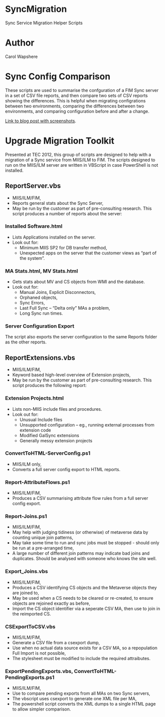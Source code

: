 # SyncMigration
Sync Service Migration Helper Scripts

# Author
Carol Wapshere

# Sync Config Comparison
These scripts are used to summarise the confguration of a FIM Sync server in a set of CSV file reports, and then compare two sets of CSV reports showing the differences. This is helpful when migrating configrations between two environments, comparing the differences between two environments, and comparing configuration before and after a change.

[Link to blog post with screenshots](http://www.wapshere.com/missmiis/comparing-two-fim-sync-services).

# Upgrade Migration Toolkit
Presented at TEC 2012, this group of scripts are designed to help with a migration of a Sync service from MIIS/ILM to FIM. The scripts designed to run on the MIIS/ILM server are written in VBScript in case PowerShell is not installed.

## ReportServer.vbs
* MIIS/ILM/FIM,
* Reports general stats about the Sync Server,
* May be run by the customer as part of pre-consulting research.
This script produces a number of reports about the server:

### Installed Software.html
* Lists Applications installed on the server.
* Look out for:
  * Minimum MIIS SP2 for DB transfer method,
  * Unexpected apps on the server that the customer views as “part of the system”.
### MA Stats.html, MV Stats.html
* Gets stats about MV and CS objects from WMI and the database.
* Look out for:
  * Manual Joins, Explicit Disconnectors,
  * Orphaned objects,
  * Sync Errors,
  * Last Full Sync – “Delta only” MAs a problem,
  * Long Sync run times.
### Server Configuration Export
The script also exports the server configuration to the same Reports folder as the other reports. 

## ReportExtensions.vbs
* MIIS/ILM/FIM,
* Keyword based high-level overview of Extension projects,
* May be run by the customer as part of pre-consulting research.
This script produces the following report:

### Extension Projects.html
* Lists non-MIIS include files and procedures.
* Look out for:
  * Unusual Include files
  * Unsupported configuration – eg., running external processes from extension code
  * Modified GalSync extensions
  * Generally messy extension projects

### ConvertToHTML-ServerConfig.ps1
* MIIS/ILM only,
* Converts a full server config export to HTML reports.
### Report-AttributeFlows.ps1
* MIIS/ILM/FIM,
* Produces a CSV summarising attribute flow rules from a full server config export. 
### Report-Joins.ps1
* MIIS/ILM/FIM,
* May help with judging tidiness (or otherwise) of metaverse data by counting unique join patterns,
* May take some time to run and sync jobs must be stopped - should only be run at a pre-arranged time,
* A large number of different join patterns may indicate bad joins and duplicates. Should be analysed with someone who knows the site well.
### Export_Joins.vbs
* MIIS/ILM/FIM,
* Produces a CSV identifying CS objects and the Metaverse objects they are joined to,
* May be used when a CS needs to be cleared or re-created, to ensure objects are rejoined exactly as before,
* Import the CS object identifier via a seperate CSV MA, then use to join in the reimported CS.
### CSExportToCSV.vbs
* MIIS/ILM/FIM,
* Generate a CSV file from a csexport dump,
* Use when no actual data source exists for a CSV MA, so a repopulation Full Import is not possible,
* The stylesheet must be modified to include the required attraibutes.
### ExportPendingExports.vbs, ConvertToHTML-PendingExports.ps1
* MIIS/ILM/FIM,
* Use to compare pending exports from all MAs on two Sync servers,
* The vbscript uses csexport to generate one XML file per MA,
* The powershell script converts the XML dumps to a single HTML page to allow simpler comparison.
 
